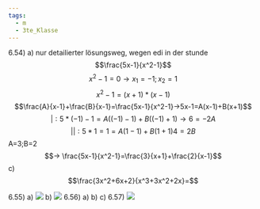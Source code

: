 ```yaml
---
tags:
  - m
  - 3te_Klasse
---
```

6.54)
a) nur detailierter lösungsweg, wegen edi in der stunde
$$\frac{5x-1}{x^2-1}$$
$$x^2-1 = 0 → x_{1}=-1; x_{2}=1$$
$$x^2-1=(x+1)*(x-1)$$$$\frac{A}{x-1}+\frac{B}{x-1}=\frac{5x-1}{x^2-1}→5x-1=A(x-1)+B(x+1)$$
$$|:5*(-1)-1=A((-1)-1)+B((-1)+1)→6=-2A$$
$$||:5*1=1=A(1-1)+B(1+1)4=2B $$
A=3;B=2
$$→ \frac{5x-1}{x^2-1}=\frac{3}{x+1}+\frac{2}{x-1}$$
c)
$$\frac{3x^2+6x+2}{x^3+3x^2+2x}=$$

6.55)
a)
![](https://i.imgur.com/1jVgk2T.png)
b)
![](https://i.imgur.com/IIvpVEu.png)
6.56)
a)
b)
c)
6.57)
![](https://i.imgur.com/61moryQ.png)